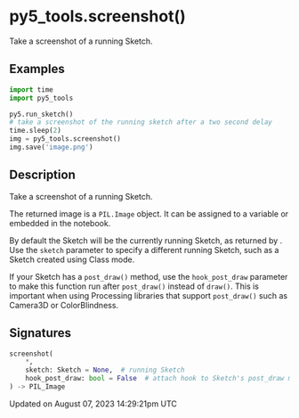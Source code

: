 # py5_tools.screenshot()

Take a screenshot of a running Sketch.

## Examples

<div class="example-table">

<div class="example-row"><div class="example-cell-image">

</div><div class="example-cell-code">

```python
import time
import py5_tools

py5.run_sketch()
# take a screenshot of the running sketch after a two second delay
time.sleep(2)
img = py5_tools.screenshot()
img.save('image.png')
```

</div></div>

</div>

## Description

Take a screenshot of a running Sketch.

The returned image is a `PIL.Image` object. It can be assigned to a variable or embedded in the notebook.

By default the Sketch will be the currently running Sketch, as returned by [](py5functions_get_current_sketch). Use the `sketch` parameter to specify a different running Sketch, such as a Sketch created using Class mode.

If your Sketch has a `post_draw()` method, use the `hook_post_draw` parameter to make this function run after `post_draw()` instead of `draw()`. This is important when using Processing libraries that support `post_draw()` such as Camera3D or ColorBlindness.

## Signatures

```python
screenshot(
    *,
    sketch: Sketch = None,  # running Sketch
    hook_post_draw: bool = False  # attach hook to Sketch's post_draw method instead of draw
) -> PIL_Image
```

Updated on August 07, 2023 14:29:21pm UTC
